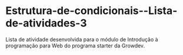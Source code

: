 # Estrutura-de-condicionais--Lista-de-atividades-3
Lista de atividade desenvolvida para o módulo de Introdução à programação para Web do programa starter da Growdev.
